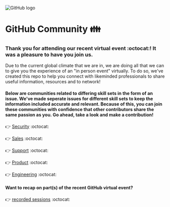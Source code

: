 ![GitHub logo](https://user-images.githubusercontent.com/53534651/85159117-f83d8600-b254-11ea-903d-a68a27291efb.png)

# GitHub Community :family:
### Thank you for attending our recent virtual event :octocat:! It was a pleasure to have you join us. 


Due to the current global climate that we are in, we are doing all that we can to give you the experience of an "in person event" virtually. To do so, we've created this repo to help you connect with likeminded professionals to share useful information, resources and to network!

#### Below are communities related to differing skill sets in the form of an issue. We've made seperate issues for different skill sets to keep the information included accurate and relevant. Because of this, you can join these communities with confidence that other contributors share the same passion as you. Go ahead, take a look and make a contribution! 

:point_right: [Security](https://github.com/freshprince95/Events-Community/issues/6) :octocat:

:point_right: [Sales](https://github.com/freshprince95/Events-Community/issues/4) :octocat:

:point_right: [Support](https://github.com/freshprince95/Events-Community/issues/3) :octocat:

:point_right: [Product](https://github.com/freshprince95/Events-Community/issues/2) :octocat:

:point_right: [Engineering](https://github.com/freshprince95/Events-Community/issues/1) :octocat:


#### Want to recap on part(s) of the recent GitHub virtual event?
:point_right: [recorded sessions](https://github.com/freshprince95/Events-Community/issues/5) :octocat:

